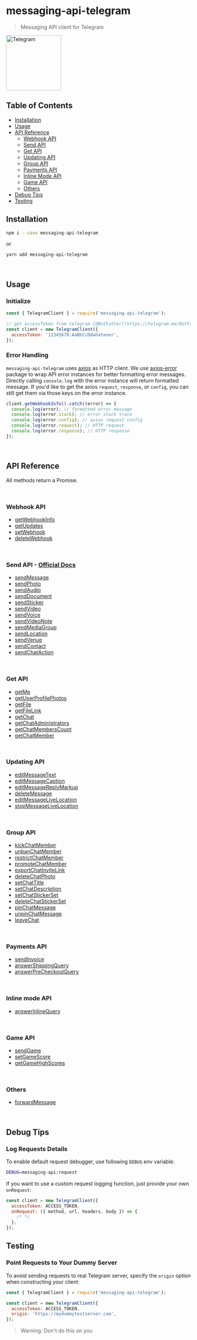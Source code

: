 # messaging-api-telegram

> Messaging API client for Telegram

<img src="https://telegram.org/img/t_logo.png" alt="Telegram" width="150" />

## Table of Contents

- [Installation](#installation)
- [Usage](#usage)
- [API Reference](#api-reference)
  - [Webhook API](#webhook-api)
  - [Send API](#send-api)
  - [Get API](#get-api)
  - [Updating API](#updating-api)
  - [Group API](#group-api)
  - [Payments API](#payments-api)
  - [Inline Mode API](#inline-mode-api)
  - [Game API](#game-api)
  - [Others](#others)
- [Debug Tips](#debug-tips)
- [Testing](#testing)

## Installation

```sh
npm i --save messaging-api-telegram
```

or

```sh
yarn add messaging-api-telegram
```

<br />

## Usage

### Initialize

```js
const { TelegramClient } = require('messaging-api-telegram');

// get accessToken from telegram [@BotFather](https://telegram.me/BotFather)
const client = new TelegramClient({
  accessToken: '12345678:AaBbCcDdwhatever',
});
```

### Error Handling

`messaging-api-telegram` uses [axios](https://github.com/axios/axios) as HTTP client. We use [axios-error](https://github.com/bottenderjs/messaging-apis/tree/master/packages/axios-error) package to wrap API error instances for better formatting error messages. Directly calling `console.log` with the error instance will return formatted message. If you'd like to get the axios `request`, `response`, or `config`, you can still get them via those keys on the error instance.

```js
client.getWebhookInfo().catch((error) => {
  console.log(error); // formatted error message
  console.log(error.stack); // error stack trace
  console.log(error.config); // axios request config
  console.log(error.request); // HTTP request
  console.log(error.response); // HTTP response
});
```

<br />

## API Reference

All methods return a Promise.

<br />

### Webhook API

- [getWebhookInfo](https://bottenderjs.github.io/messaging-apis/latest/classes/messaging_api_telegram.TelegramClient.html#getwebhookinfo)
- [getUpdates](https://bottenderjs.github.io/messaging-apis/latest/classes/messaging_api_telegram.TelegramClient.html#getupdates)
- [setWebhook](https://bottenderjs.github.io/messaging-apis/latest/classes/messaging_api_telegram.TelegramClient.html#setwebhook)
- [deleteWebhook](https://bottenderjs.github.io/messaging-apis/latest/classes/messaging_api_telegram.TelegramClient.html#deletewebhook)

<br />

<a id="send-api" />

### Send API - [Official Docs](https://core.telegram.org/bots/api#available-methods)

- [sendMessage](https://bottenderjs.github.io/messaging-apis/latest/classes/messaging_api_telegram.TelegramClient.html#sendmessage)
- [sendPhoto](https://bottenderjs.github.io/messaging-apis/latest/classes/messaging_api_telegram.TelegramClient.html#sendphoto)
- [sendAudio](https://bottenderjs.github.io/messaging-apis/latest/classes/messaging_api_telegram.TelegramClient.html#sendaudio)
- [sendDocument](https://bottenderjs.github.io/messaging-apis/latest/classes/messaging_api_telegram.TelegramClient.html#senddocument)
- [sendSticker](https://bottenderjs.github.io/messaging-apis/latest/classes/messaging_api_telegram.TelegramClient.html#sendsticker)
- [sendVideo](https://bottenderjs.github.io/messaging-apis/latest/classes/messaging_api_telegram.TelegramClient.html#sendvideo)
- [sendVoice](https://bottenderjs.github.io/messaging-apis/latest/classes/messaging_api_telegram.TelegramClient.html#sendvoice)
- [sendVideoNote](https://bottenderjs.github.io/messaging-apis/latest/classes/messaging_api_telegram.TelegramClient.html#sendvideonote)
- [sendMediaGroup](https://bottenderjs.github.io/messaging-apis/latest/classes/messaging_api_telegram.TelegramClient.html#sendmediagroup)
- [sendLocation](https://bottenderjs.github.io/messaging-apis/latest/classes/messaging_api_telegram.TelegramClient.html#sendlocation)
- [sendVenue](https://bottenderjs.github.io/messaging-apis/latest/classes/messaging_api_telegram.TelegramClient.html#sendvenue)
- [sendContact](https://bottenderjs.github.io/messaging-apis/latest/classes/messaging_api_telegram.TelegramClient.html#sendcontact)
- [sendChatAction](https://bottenderjs.github.io/messaging-apis/latest/classes/messaging_api_telegram.TelegramClient.html#sendchataction)

<br />

### Get API

- [getMe](https://bottenderjs.github.io/messaging-apis/latest/classes/messaging_api_telegram.TelegramClient.html#getme)
- [getUserProfilePhotos](https://bottenderjs.github.io/messaging-apis/latest/classes/messaging_api_telegram.TelegramClient.html#getuserprofilephotos)
- [getFile](https://bottenderjs.github.io/messaging-apis/latest/classes/messaging_api_telegram.TelegramClient.html#getfile)
- [getFileLink](https://bottenderjs.github.io/messaging-apis/latest/classes/messaging_api_telegram.TelegramClient.html#getfilelink)
- [getChat](https://bottenderjs.github.io/messaging-apis/latest/classes/messaging_api_telegram.TelegramClient.html#getchat)
- [getChatAdministrators](https://bottenderjs.github.io/messaging-apis/latest/classes/messaging_api_telegram.TelegramClient.html#getchatadministrators)
- [getChatMembersCount](https://bottenderjs.github.io/messaging-apis/latest/classes/messaging_api_telegram.TelegramClient.html#getchatmemberscount)
- [getChatMember](https://bottenderjs.github.io/messaging-apis/latest/classes/messaging_api_telegram.TelegramClient.html#getchatmember)

<br />

### Updating API

- [editMessageText](https://bottenderjs.github.io/messaging-apis/latest/classes/messaging_api_telegram.TelegramClient.html#editmessagetext)
- [editMessageCaption](https://bottenderjs.github.io/messaging-apis/latest/classes/messaging_api_telegram.TelegramClient.html#editmessagecaption)
- [editMessageReplyMarkup](https://bottenderjs.github.io/messaging-apis/latest/classes/messaging_api_telegram.TelegramClient.html#editmessagereplymarkup)
- [deleteMessage](https://bottenderjs.github.io/messaging-apis/latest/classes/messaging_api_telegram.TelegramClient.html#deletemessage)
- [editMessageLiveLocation](https://bottenderjs.github.io/messaging-apis/latest/classes/messaging_api_telegram.TelegramClient.html#editmessagelivelocation)
- [stopMessageLiveLocation](https://bottenderjs.github.io/messaging-apis/latest/classes/messaging_api_telegram.TelegramClient.html#stopmessagelivelocation)

<br />

### Group API

- [kickChatMember](https://bottenderjs.github.io/messaging-apis/latest/classes/messaging_api_telegram.TelegramClient.html#kickchatmember)
- [unbanChatMember](https://bottenderjs.github.io/messaging-apis/latest/classes/messaging_api_telegram.TelegramClient.html#unbanchatmember)
- [restrictChatMember](https://bottenderjs.github.io/messaging-apis/latest/classes/messaging_api_telegram.TelegramClient.html#restrictchatmember)
- [promoteChatMember](https://bottenderjs.github.io/messaging-apis/latest/classes/messaging_api_telegram.TelegramClient.html#promotechatmember)
- [exportChatInviteLink](https://bottenderjs.github.io/messaging-apis/latest/classes/messaging_api_telegram.TelegramClient.html#exportchatinvitelink)
- [deleteChatPhoto](https://bottenderjs.github.io/messaging-apis/latest/classes/messaging_api_telegram.TelegramClient.html#deletechatphoto)
- [setChatTitle](https://bottenderjs.github.io/messaging-apis/latest/classes/messaging_api_telegram.TelegramClient.html#setchattitle)
- [setChatDescription](https://bottenderjs.github.io/messaging-apis/latest/classes/messaging_api_telegram.TelegramClient.html#setchatdescription)
- [setChatStickerSet](https://bottenderjs.github.io/messaging-apis/latest/classes/messaging_api_telegram.TelegramClient.html#setchatstickerset)
- [deleteChatStickerSet](https://bottenderjs.github.io/messaging-apis/latest/classes/messaging_api_telegram.TelegramClient.html#deletechatstickerset)
- [pinChatMessage](https://bottenderjs.github.io/messaging-apis/latest/classes/messaging_api_telegram.TelegramClient.html#pinchatmessage)
- [unpinChatMessage](https://bottenderjs.github.io/messaging-apis/latest/classes/messaging_api_telegram.TelegramClient.html#unpinchatmessage)
- [leaveChat](https://bottenderjs.github.io/messaging-apis/latest/classes/messaging_api_telegram.TelegramClient.html#leavechat)

<br />

### Payments API

- [sendInvoice](https://bottenderjs.github.io/messaging-apis/latest/classes/messaging_api_telegram.TelegramClient.html#sendinvoice)
- [answerShippingQuery](https://bottenderjs.github.io/messaging-apis/latest/classes/messaging_api_telegram.TelegramClient.html#answershippingquery)
- [answerPreCheckoutQuery](https://bottenderjs.github.io/messaging-apis/latest/classes/messaging_api_telegram.TelegramClient.html#answerprecheckoutquery)

<br />

### Inline mode API

- [answerInlineQuery](https://bottenderjs.github.io/messaging-apis/latest/classes/messaging_api_telegram.TelegramClient.html#answerinlinequery)

<br />

### Game API

- [sendGame](https://bottenderjs.github.io/messaging-apis/latest/classes/messaging_api_telegram.TelegramClient.html#sendgame)
- [setGameScore](https://bottenderjs.github.io/messaging-apis/latest/classes/messaging_api_telegram.TelegramClient.html#setgamescore)
- [getGameHighScores](https://bottenderjs.github.io/messaging-apis/latest/classes/messaging_api_telegram.TelegramClient.html#getgamehighscores)

<br />

### Others

- [forwardMessage](https://bottenderjs.github.io/messaging-apis/latest/classes/messaging_api_telegram.TelegramClient.html#forwardmessage)

<br />

## Debug Tips

### Log Requests Details

To enable default request debugger, use following `DEBUG` env variable:

```sh
DEBUG=messaging-api:request
```

If you want to use a custom request logging function, just provide your own `onRequest`:

```js
const client = new TelegramClient({
  accessToken: ACCESS_TOKEN,
  onRequest: ({ method, url, headers, body }) => {
    /* */
  },
});
```

## Testing

### Point Requests to Your Dummy Server

To avoid sending requests to real Telegram server, specify the `origin` option when constructing your client:

```js
const { TelegramClient } = require('messaging-api-telegram');

const client = new TelegramClient({
  accessToken: ACCESS_TOKEN,
  origin: 'https://mydummytestserver.com',
});
```

> Warning: Don't do this on you